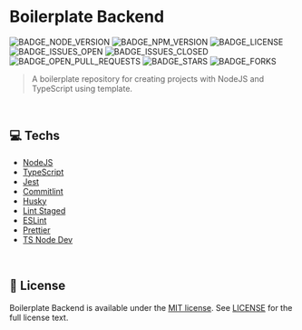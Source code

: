 # Boilerplate Backend

![BADGE_NODE_VERSION]
![BADGE_NPM_VERSION]
![BADGE_LICENSE]
![BADGE_ISSUES_OPEN]
![BADGE_ISSUES_CLOSED]
![BADGE_OPEN_PULL_REQUESTS]
![BADGE_STARS]
![BADGE_FORKS]

> A boilerplate repository for creating projects with NodeJS and TypeScript using template.

<br>

## **💻 Techs**

- [NodeJS](https://nodejs.org/en/)
- [TypeScript](https://www.typescriptlang.org/)
- [Jest](https://jestjs.io/)
- [Commitlint](https://github.com/conventional-changelog/commitlint)
- [Husky](https://github.com/typicode/husky)
- [Lint Staged](https://github.com/okonet/lint-staged)
- [ESLint](https://eslint.org/)
- [Prettier](https://prettier.io/)
- [TS Node Dev](https://www.npmjs.com/package/ts-node-dev)

<br>

## **📜 License**

Boilerplate Backend is available under the [MIT license](https://opensource.org/licenses/MIT). See [LICENSE](./LICENSE) for the full license text.


<!-- Badges -->

[BADGE_NODE_VERSION]: https://img.shields.io/badge/nodejs-v14.15.3-3c873a

[BADGE_NPM_VERSION]: https://img.shields.io/badge/npm-v6.14.9-cc3534

[BADGE_LICENSE]: https://img.shields.io/github/license/x0n4d0/boilerplate-backend

[BADGE_ISSUES_OPEN]: https://img.shields.io/github/issues/x0n4d0/boilerplate-backend

[BADGE_ISSUES_CLOSED]: https://img.shields.io/github/issues-closed/x0n4d0/boilerplate-backend?color=red

[BADGE_OPEN_PULL_REQUESTS]: https://img.shields.io/github/issues-pr/x0n4d0/boilerplate-backend?color=blue

[BADGE_STARS]: https://img.shields.io/github/stars/x0n4d0/boilerplate-backend?color=inactive

[BADGE_FORKS]: https://img.shields.io/github/forks/x0n4d0/boilerplate-backend?color=inactive
